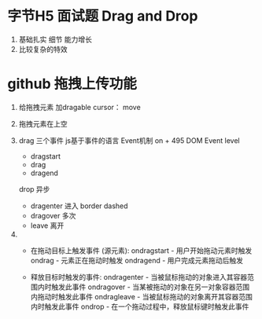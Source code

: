 # 字节H5 面试题  Drag and  Drop

1. 基础扎实  细节 能力增长
2. 比较复杂的特效

#  github 拖拽上传功能


1. 给拖拽元素  加dragable
   cursor： move

2. 拖拽元素在上空

3. drag  三个事件
   js基于事件的语言   Event机制
   on + 495 DOM Event level
   - dragstart
   - drag
   - dragend
   
   drop  异步
   - dragenter   进入
   border dashed 
   - dragover 多次
   - leave  离开

 4. - 在拖动目标上触发事件 (源元素):
        ondragstart - 用户开始拖动元素时触发
        ondrag - 元素正在拖动时触发
        ondragend - 用户完成元素拖动后触发

    - 释放目标时触发的事件:
        ondragenter - 当被鼠标拖动的对象进入其容器范围内时触发此事件
        ondragover - 当某被拖动的对象在另一对象容器范围内拖动时触发此事件
        ondragleave - 当被鼠标拖动的对象离开其容器范围内时触发此事件
        ondrop - 在一个拖动过程中，释放鼠标键时触发此事件

